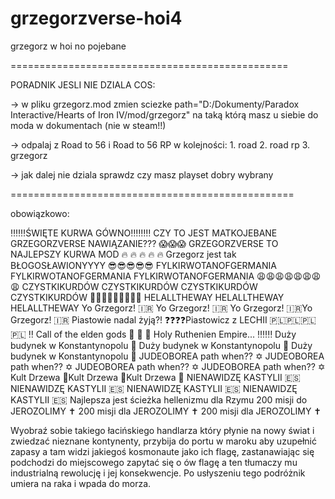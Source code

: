 # grzegorzverse-hoi4
grzegorz w hoi no pojebane

================================================

PORADNIK JESLI NIE DZIALA COS:

-> w pliku grzegorz.mod zmien sciezke path="D:/Dokumenty/Paradox Interactive/Hearts of Iron IV/mod/grzegorz" na taką którą masz u siebie do moda w dokumentach (nie w steam!!)

-> odpalaj z Road to 56 i Road to 56 RP w kolejności: 1. road 2. road rp 3. grzegorz

-> jak dalej nie dziala sprawdz czy masz playset dobry wybrany

=================================================

obowiązkowo:

‼️‼️‼️ŚWIĘTE KURWA GÓWNO‼️‼️‼️‼️ CZY TO JEST MATKOJEBANE GRZEGORZVERSE NAWIĄZANIE??? 😱😱😱 GRZEGORZVERSE TO NAJLEPSZY KURWA MOD 🔥 🔥 🔥 🔥 🔥 Grzegorz jest tak BŁOGOSŁAWIONYYYY 😎😎😎😎😎 FYLKIRWOTANOFGERMANIA FYLKIRWOTANOFGERMANIA FYLKIRWOTANOFGERMANIA 😩😩😩😩😩😩😩😩 CZYSTKIKURDÓW CZYSTKIKURDÓW CZYSTKIKURDÓW CZYSTKIKURDÓW 🤬😡🤬😡🤬🤬😡🤬😡 HELALLTHEWAY HELALLTHEWAY HELALLTHEWAY Yo Grzegorz! 🇮🇷 Yo Grzegorz! 🇮🇷 Yo Grzegorz! 🇮🇷Yo Grzegorz! 🇮🇷 Piastowie nadal żyją?! ❓❓❓❓Piastowicz z LECHII 🇵🇱🇵🇱🇵🇱🇵🇱 ‼️ Call of the elden gods 🧊 🧊 🧊 Holy Ruthenien Empire... ‼️‼️‼️ Duży budynek w Konstantynopolu 🏢 Duży budynek w Konstantynopolu 🏢 Duży budynek w Konstantynopolu 🏢 JUDEOBOREA path when?? ✡️ JUDEOBOREA path when?? ✡️ JUDEOBOREA path when?? ✡️ JUDEOBOREA path when?? ✡️ Kult Drzewa 🌳Kult Drzewa 🌳Kult Drzewa 🌳 NIENAWIDZĘ KASTYLII 🇪🇸 NIENAWIDZĘ KASTYLII 🇪🇸 NIENAWIDZĘ KASTYLII 🇪🇸 NIENAWIDZĘ KASTYLII 🇪🇸 Najlepsza jest ścieżka hellenizmu dla Rzymu 200 misji do JEROZOLIMY ✝️ 200 misji dla JEROZOLIMY ✝️ 200 misji dla JEROZOLIMY ✝️

Wyobraź sobie takiego łacińskiego handlarza który płynie na nowy świat i zwiedzać nieznane kontynenty, przybija do portu w maroku aby uzupełnić zapasy a tam widzi jakiegoś kosmonaute jako ich flagę, zastanawiając się podchodzi do miejscowego zapytać się o ów flagę a ten tłumaczy mu industrialną rewolucję i jej konsekwencje. Po usłyszeniu tego podróżnik umiera na raka i wpada do morza.

